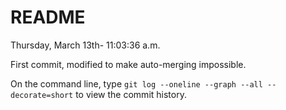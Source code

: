 # README

Thursday, March 13th- 11:03:36 a.m.

First commit, modified to make auto-merging impossible.

On the command line, type `git log --oneline --graph --all --decorate=short` to view the commit history.
